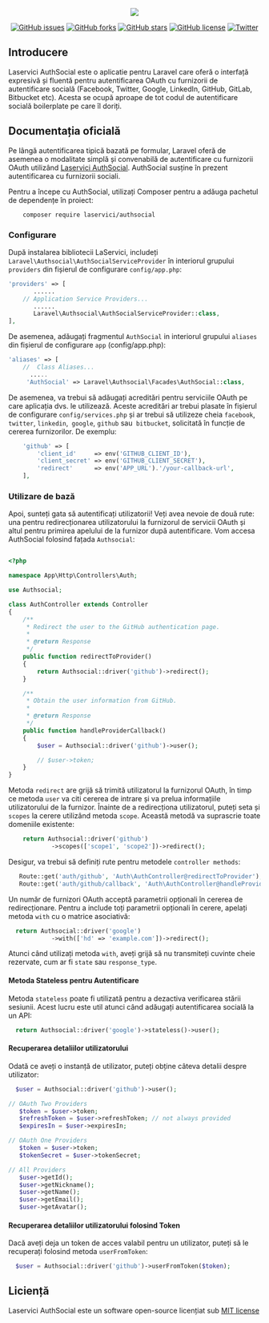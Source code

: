 <p align="center"><img src="https://www.webofiice.ro/assets/img/components/logo-AuthSocial.png"></p>

<p align="center"> 
<a href="https://github.com/LaServici/Authsocial/issues"><img alt="GitHub issues" src="https://img.shields.io/github/issues/LaServici/Authsocial"></a>
<a href="https://github.com/LaServici/Authsocial/network"><img alt="GitHub forks" src="https://img.shields.io/github/forks/LaServici/Authsocial"></a>
<a href="https://github.com/LaServici/Authsocial/stargazers"><img alt="GitHub stars" src="https://img.shields.io/github/stars/LaServici/Authsocial"></a>
<a href="https://github.com/LaServici/Authsocial/blob/master/LICENSE"><img alt="GitHub license" src="https://img.shields.io/github/license/LaServici/Authsocial"></a>
<a href="https://twitter.com/intent/tweet?text=Wow:&url=https%3A%2F%2Fgithub.com%2FLaServici%2FAuthsocial"><img alt="Twitter" src="https://img.shields.io/twitter/url/https/github.com/LaServici/Authsocial?style=social"></a>
</p>

## Introducere

Laservici AuthSocial este o aplicatie pentru Laravel care oferă o interfață expresivă și fluentă pentru autentificarea OAuth cu furnizorii de autentificare socială (Facebook, Twitter, Google, LinkedIn, GitHub, GitLab, Bitbucket etc). Acesta se ocupă aproape de tot codul de autentificare socială boilerplate pe care îl doriți.


## Documentația oficială

Pe lângă autentificarea tipică bazată pe formular, Laravel oferă de asemenea o modalitate simplă și convenabilă de autentificare cu furnizorii OAuth utilizând [Laservici AuthSocial](https://github.com/LaServici/AuthSocial). AuthSocial susține în prezent autentificarea cu furnizorii sociali.

Pentru a începe cu AuthSocial, utilizați Composer pentru a adăuga pachetul de dependențe în proiect:

```bath
    composer require laservici/authsocial
```

### Configurare

După instalarea bibliotecii LaServici, includeți `Laravel\Authsocial\AuthSocialServiceProvider` în interiorul grupului `providers` din fișierul de configurare `config/app.php`:

```php
'providers' => [
       ......
    // Application Service Providers...
       ......
       Laravel\Authsocial\AuthSocialServiceProvider::class,
],
```

De asemenea, adăugați fragmentul `AuthSocial` in interiorul grupului `aliases` din fișierul de configurare `app` (config/app.php):

```php
'aliases' => [
    //  Class Aliases...
      .....
     'AuthSocial' => Laravel\Authsocial\Facades\AuthSocial::class,
```

De asemenea, va trebui să adăugați acreditări pentru serviciile OAuth pe care aplicația dvs. le utilizează. Aceste acreditări ar trebui plasate în fișierul de configurare `config/services.php` și ar trebui să utilizeze cheia `facebook`,` twitter`, `linkedin`,` google`, `github` sau` bitbucket`, solicitată în funcție de cererea furnizorilor.
De exemplu:

```php
    'github' => [
        'client_id'     => env('GITHUB_CLIENT_ID'),
        'client_secret' => env('GITHUB_CLIENT_SECRET'),
        'redirect'      => env('APP_URL').'/your-callback-url',
    ],
```
### Utilizare de bază

Apoi, sunteți gata să autentificați utilizatorii! Veți avea nevoie de două rute: una pentru redirecționarea utilizatorului la furnizorul de servicii OAuth și altul pentru primirea apelului de la furnizor după autentificare. Vom accesa AuthSocial folosind fațada `Authsocial`:

```php

<?php

namespace App\Http\Controllers\Auth;

use Authsocial;

class AuthController extends Controller
{
    /**
     * Redirect the user to the GitHub authentication page.
     *
     * @return Response
     */
    public function redirectToProvider()
    {
        return Authsocial::driver('github')->redirect();
    }

    /**
     * Obtain the user information from GitHub.
     *
     * @return Response
     */
    public function handleProviderCallback()
    {
        $user = Authsocial::driver('github')->user();

        // $user->token;
    }
}
```

Metoda `redirect` are grijă să trimită utilizatorul la furnizorul OAuth, în timp ce metoda `user` va citi cererea de intrare și va prelua informațiile utilizatorului de la furnizor. Înainte de a redirecționa utilizatorul, puteți seta și `scopes` la cerere utilizând metoda `scope`. Această metodă va suprascrie toate domeniile existente:  

```php
    return Authsocial::driver('github')
            ->scopes(['scope1', 'scope2'])->redirect();
```

Desigur, va trebui să definiți rute pentru metodele `controller methods`:

```php
   Route::get('auth/github', 'Auth\AuthController@redirectToProvider');
   Route::get('auth/github/callback', 'Auth\AuthController@handleProviderCallback');
```

Un număr de furnizori OAuth acceptă parametrii opționali în cererea de redirecționare. Pentru a include toți parametrii opționali în cerere, apelați metoda `with` cu o matrice asociativă:

```php
  return Authsocial::driver('google')
            ->with(['hd' => 'example.com'])->redirect();
```

Atunci când utilizați metoda `with`, aveți grijă să nu transmiteți cuvinte cheie rezervate, cum ar fi `state` sau `response_type`.

#### Metoda Stateless pentru Autentificare

Metoda `stateless` poate fi utilizată pentru a dezactiva verificarea stării sesiunii. Acest lucru este util atunci când adăugați autentificarea socială la un API:

```php
  return Authsocial::driver('google')->stateless()->user();
```


#### Recuperarea detaliilor utilizatorului

Odată ce aveți o instanță de utilizator, puteți obține câteva detalii despre utilizator:

```php
  $user = Authsocial::driver('github')->user();

// OAuth Two Providers
   $token = $user->token;
   $refreshToken = $user->refreshToken; // not always provided
   $expiresIn = $user->expiresIn;

// OAuth One Providers
   $token = $user->token;
   $tokenSecret = $user->tokenSecret;

// All Providers
   $user->getId();
   $user->getNickname();
   $user->getName();
   $user->getEmail();
   $user->getAvatar();
```

#### Recuperarea detaliilor utilizatorului folosind Token

Dacă aveți deja un token de acces valabil pentru un utilizator, puteți să le recuperați folosind metoda `userFromToken`:

```php
  $user = Authsocial::driver('github')->userFromToken($token);
```

## Liciență

Laservici AuthSocial este un software open-source licențiat sub [MIT license](http://opensource.org/licenses/MIT)
